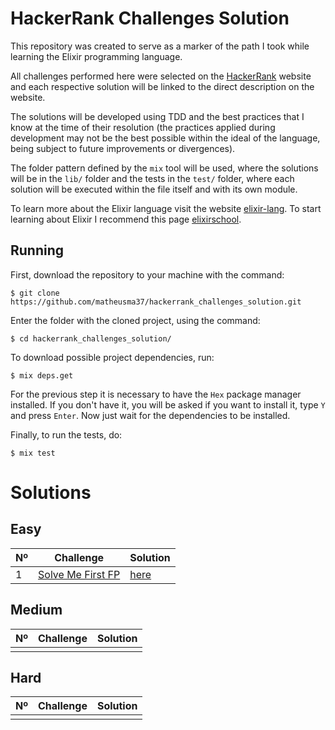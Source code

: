 # HackerRank Challenges Solution

This repository was created to serve as a marker of the path I took while learning the Elixir programming language.

All challenges performed here were selected on the [HackerRank](https://www.hackerrank.com) website and each respective solution will be linked to the direct description on the website.

The solutions will be developed using TDD and the best practices that I know at the time of their resolution (the practices applied during development may not be the best possible within the ideal of the language, being subject to future improvements or divergences).

The folder pattern defined by the `mix` tool will be used, where the solutions will be in the `lib/` folder and the tests in the `test/` folder, where each solution will be executed within the file itself and with its own module.

To learn more about the Elixir language visit the website [elixir-lang](https://elixir-lang.org/). To start learning about Elixir I recommend this page [elixirschool](https://elixirschool.com/).

## Running

First, download the repository to your machine with the command:
```
$ git clone https://github.com/matheusma37/hackerrank_challenges_solution.git
```

Enter the folder with the cloned project, using the command:
```
$ cd hackerrank_challenges_solution/
```

To download possible project dependencies, run:
```
$ mix deps.get
```

For the previous step it is necessary to have the `Hex` package manager installed. If you don't have it, you will be asked if you want to install it, type `Y` and press `Enter`. Now just wait for the dependencies to be installed.

Finally, to run the tests, do:
```
$ mix test
```

# Solutions

## Easy

<table>
  <thead>
    <tr>
      <th>
        Nº
      </th>
      <th>
        Challenge
      </th>
      <th>
        Solution
      </th>
    </tr>
  </thead>
  <tbody>
    <tr>
      <td>1</td>
      <td>
        <a href="https://www.hackerrank.com/challenges/fp-solve-me-first/problem">
          Solve Me First FP
        </a>
      </td>
      <td>
        <a href="/blob/master/lib/solve_me_first_fp.ex">
          here
        </a>
      </td>
    </tr>
  </tbody>
</table>

## Medium

<table>
  <thead>
    <tr>
      <th>
        Nº
      </th>
      <th>
        Challenge
      </th>
      <th>
        Solution
      </th>
    </tr>
  </thead>
  <tbody>
    <tr>
      <td></td>
      <td></td>
      <td></td>
    </tr>
  </tbody>
</table>

## Hard

<table>
  <thead>
    <tr>
      <th>
        Nº
      </th>
      <th>
        Challenge
      </th>
      <th>
        Solution
      </th>
    </tr>
  </thead>
  <tbody>
    <tr>
      <td></td>
      <td></td>
      <td></td>
    </tr>
  </tbody>
</table>
